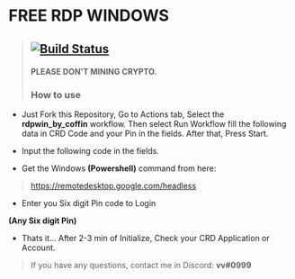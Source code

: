 # FREE RDP WINDOWS
> ## [![Build Status](https://travis-ci.org/joemccann/dillinger.svg?branch=master)](https://github.com/c9ffin/rdpwin/blob/main/.github/workflows/coffin.yml)
> #### PLEASE DON'T MINING CRYPTO.
> ### How to use 
* Just Fork this Repository, Go to Actions tab, Select the **rdpwin_by_coffin** workflow. Then select Run Workflow fill the following data in CRD Code and your Pin in the fields. After that, Press Start.

* Input the following code in the fields.

* Get the Windows **(Powershell)** command from here:

> https://remotedesktop.google.com/headless

* Enter you Six digit Pin code to Login

**(Any Six digit Pin)**

* Thats it... After 2-3 min of Initialize, Check your CRD Application or Account.
>  If you have any questions, contact me in Discord: **vv#0999**
